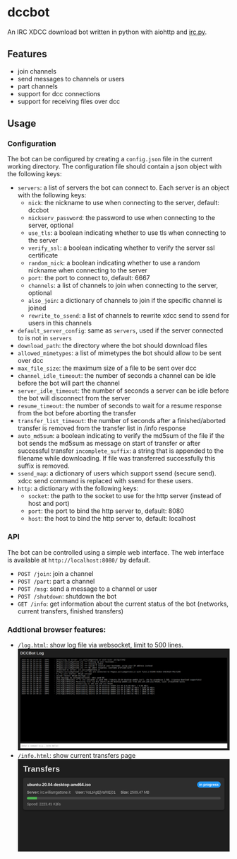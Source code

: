 dccbot
========

An IRC XDCC download bot written in python with aiohttp and [irc.py](https://github.com/jaraco/irc).

Features
--------

*   join channels
*   send messages to channels or users
*   part channels
*   support for dcc connections
*   support for receiving files over dcc

Usage
-----

### Configuration

The bot can be configured by creating a `config.json` file in the current working
directory. The configuration file should contain a json object with the following
keys:

*   `servers`: a list of servers the bot can connect to. Each server is an
    object with the following keys:
    *   `nick`: the nickname to use when connecting to the server, default: dccbot
    *   `nickserv_password`: the password to use when connecting to the server, optional
    *   `use_tls`: a boolean indicating whether to use tls when connecting to the
        server
    *   `verify_ssl`: a boolean indicating whether to verify the server ssl certificate
    *   `random_nick`: a boolean indicating whether to use a random nickname when
        connecting to the server
    *   `port`: the port to connect to, default: 6667
    *   `channels`: a list of channels to join when connecting to the server, optional
    *   `also_join`: a dictionary of channels to join if the specific channel is joined
    *   `rewrite_to_ssend`: a list of channels to rewrite xdcc send to ssend for users in this channels
*   `default_server_config`: same as `servers`, used if the server connected to is not in `servers`
*   `download_path`: the directory where the bot should download files
*   `allowed_mimetypes`: a list of mimetypes the bot should allow to be sent
    over dcc
*   `max_file_size`: the maximum size of a file to be sent over dcc
*   `channel_idle_timeout`: the number of seconds a channel can be idle before
    the bot will part the channel
*   `server_idle_timeout`: the number of seconds a server can be idle before
    the bot will disconnect from the server
*   `resume_timeout`: the number of seconds to wait for a resume response from the bot
    before aborting the transfer
*   `transfer_list_timeout`: the number of seconds after a finished/aborted transfer is removed
    from the transfer list in /info response
*   `auto_md5sum`: a boolean indicating to verify the md5sum of the file if
    the bot sends the md5sum as message on start of transfer or after successful transfer
    `incomplete_suffix`: a string that is appended to the filename while downloading.
    If file was transferred successfully this suffix is removed.
*   `ssend_map`: a dictionary of users which support ssend (secure send). xdcc send command is
    replaced with ssend for these users.
*   `http`: a dictionary with the following keys:
    *   `socket`: the path to the socket to use for the http server (instead of host and port)
    *   `port`: the port to bind the http server to, default: 8080
    *   `host`: the host to bind the http server to, default: localhost


### API

The bot can be controlled using a simple web interface. The web interface is
available at `http://localhost:8080/` by default.

*   `POST /join`: join a channel
*   `POST /part`: part a channel
*   `POST /msg`: send a message to a channel or user
*   `POST /shutdown`: shutdown the bot
*   `GET /info`: get information about the current status of the bot (networks, current transfers, finished transfers)

### Addtional browser features:

*   `/log.html`: show log file via websocket, limit to 500 lines.
    ![dccbot log example](./static/dccbot_log.png)
*   `/info.html`: show current transfers page
    ![dccbot transfer example](./static/dccbot_info.png)